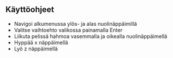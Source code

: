 ## Käyttöohjeet
- Navigoi alkumenussa ylös- ja alas nuolinäppäimillä
- Valitse vaihtoehto valikossa painamalla Enter
- Liikuta pelissä hahmoa vasemmalla ja oikealla nuolinäppäimellä
- Hyppää x näppäimellä
- Lyö z näppäimellä
